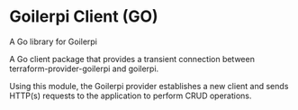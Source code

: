 # Goilerpi Client (GO)

A Go library for Goilerpi

A Go client package that provides a transient connection between terraform-provider-goilerpi and goilerpi.

Using this module, the Goilerpi provider establishes a new client and sends HTTP(s) requests to the application to perform CRUD operations.